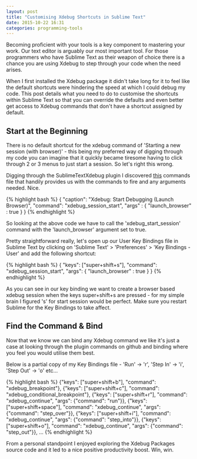 ```yaml
---
layout: post
title: "Customising Xdebug Shortcuts in Sublime Text"
date: 2015-10-22 16:31
categories: programming-tools
---
```


Becoming proficient with your tools is a key component to mastering your work. Our text editor is arguably our most important tool. For those programmers who have Sublime Text as their weapon of choice there is a chance you are using Xdebug to step through your code when the need arises.

When I first installed the Xdebug package it didn't take long for it to feel like the default shortcuts were hindering the speed at which I could debug my code. This post details what you need to do to customise the shortcuts within Sublime Text so that you can override the defaults and even better get access to Xdebug commands that don't have a shortcut assigned by default.

## Start at the Beginning
There is no default shortcut for the xdebug command of 'Starting a new session (with browser)' - this being my preferred way of digging through my code you can imagine that it quickly became tiresome having to click through 2 or 3 menus to just start a session. So let's right this wrong.

Digging through the SublimeTextXdebug plugin I discovered [this](https://github.com/martomo/SublimeTextXdebug/blob/master/Default.sublime-commands) commands file that handily provides us with the commands to fire and any arguments needed. Nice.

{% highlight bash %}
{
        "caption": "Xdebug: Start Debugging (Launch Browser)",
	"command": "xdebug_session_start",
	"args"   : {
		"launch_browser" : true
	}
}
{% endhighlight %}

So looking at the above code we have to call the 'xdebug_start_session' command with the 'launch_browser' argument set to true.

Pretty straightforward really, let's open up our User Key Bindings file in Sublime Text by clicking on 'Sublime Text' > 'Preferences' > 'Key Bindings - User' and add the following shortcut:

{% highlight bash %}
{
	"keys": ["super+shift+s"], 
	"command": "xdebug_session_start", 
	"args": {
		"launch_browser" : true
	}
}
{% endhighlight %}

As you can see in our key binding we want to create a browser based xdebug session when the keys super+shift+s are pressed - for my simple brain I figured 's' for start session would be perfect. Make sure you restart Sublime for the Key Bindings to take affect.

## Find the Command & Bind
Now that we know we can bind any Xdebug command we like it's just a case at looking through the plugin commands on github and binding where you feel you would utilise them best.

Below is a partial copy of my Key Bindings file - 'Run' -> 'r', 'Step In' -> 'i', 'Step Out' -> 'o' etc...

{% highlight bash %}
{"keys": ["super+shift+b"], "command": "xdebug_breakpoint"},
{"keys": ["super+shift+c"], "command": "xdebug_conditional_breakpoint"},
{"keys": ["super+shift+r"], "command": "xdebug_continue", "args": {"command": "run"}},
{"keys": ["super+shift+space"], "command": "xdebug_continue", "args": {"command": "step_over"}},
{"keys": ["super+shift+i"], "command": "xdebug_continue", "args": {"command": "step_into"}},
{"keys": ["super+shift+o"], "command": "xdebug_continue", "args": {"command": "step_out"}},
...
{% endhighlight %}

From a personal standpoint I enjoyed exploring the Xdebug Packages source code and it led to a nice positive productivity boost. Win, win.

